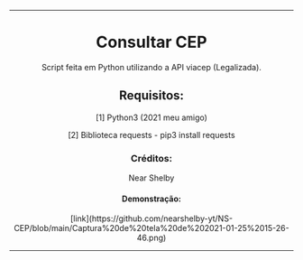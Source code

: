 <hr>
<center>
  <h1>Consultar CEP</h1>
  <p>Script feita em Python utilizando a API viacep (Legalizada).</p>
  <h2>Requisitos:</h2>
  <p>[1] Python3 (2021 meu amigo)</p>
  <p>[2] Biblioteca requests - pip3 install requests</p>
  <h3>Créditos:</h3>
  <p>Near Shelby</p>
  <h4>Demonstração:</h4>
  [link](https://github.com/nearshelby-yt/NS-CEP/blob/main/Captura%20de%20tela%20de%202021-01-25%2015-26-46.png)
</center>
<hr>
